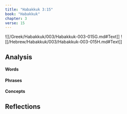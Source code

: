 ```yaml
---
title: "Habakkuk 3:15"
book: "Habakkuk"
chapter: 3
verse: 15
---
```

![[/Greek/Habakkuk/003/Habakkuk-003-015G.md#Text]]
![[/Hebrew/Habakkuk/003/Habakkuk-003-015H.md#Text]]

## Analysis

#### Words

#### Phrases

#### Concepts

## Reflections
